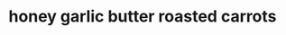 ---
servings:
notes:
directions: |-
  * Preheat oven to 425°f (220°c)
  * Lightly grease a large baking sheet with nonstick cooking oil spray and set aside
  * Trim ends of carrots and halve lengthwise
  * Place carrots onto baking sheet
  * <elt butter in a small saucepan over medium-heat
  * Pour in honey and cook, while stirring, until completely melted through the butter
  * Add the garlic and cook for 1 minute until fragrant while stirring
  * Remove from heat and pour half the sauce over the carrots
  * Toss to evenly coat and arrange in a single layer so they cook evenly
  * Season with salt and pepper, cover with foil and roast for 10 minutes
  * Uncover and continue, roasting for a further 10 minutes, or until carrots are fork-tender

  Optional
  * Broil (or grill) for 2-3 minutes on high heat to crisp/char the edges
  * Drizzle with remaining sauce, adjust salt and pepper if desired and garnish with parsley
  * Arrange onto serving platter and enjoy
ingredients: |-
  * 2 pounds (1 kg) carrots washed and peeled (or unpeeled)
  * 1/2 cup butter
  * 3 tablespoons honey
  * 4 garlic cloves minced
  * 1/4-1/2 teaspoon salt plus more for seasoning
  * cracked black pepper
  * 2 tablespoons fresh chopped parsley
rating: 4
ease: easy
category: side dish
subcategory: vegetable
href: 'https://cafedelites.com/honey-garlic-butter-roasted-carrots/'
totalTime: 25 minutes
cookTime: 20 minutes
prepTime: 5 minutes
title: honey garlic butter roasted carrots
path: /honey-garlic-butter-roasted-carrots
---